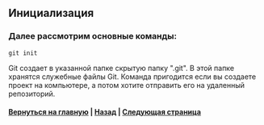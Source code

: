 ## Инициализация

### Далее рассмотрим основные команды:

`git init`

Git создает в указанной папке скрытую папку ".git". В этой папке хранятся служебные файлы Git. Команда пригодится если вы создаете проект на компьютере, а потом хотите отправить его на удаленный репозиторий. 

#### [Вернуться на главную](readme.md) | [Назад](create.md) | [Следующая страница](gitadd.md)